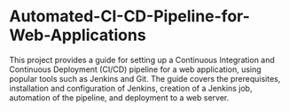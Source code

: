 # Automated-CI-CD-Pipeline-for-Web-Applications
This project provides a guide for setting up a Continuous Integration and Continuous Deployment (CI/CD) pipeline for a web application, using popular tools such as Jenkins and Git. The guide covers the prerequisites, installation and configuration of Jenkins, creation of a Jenkins job, automation of the pipeline, and deployment to a web server.
